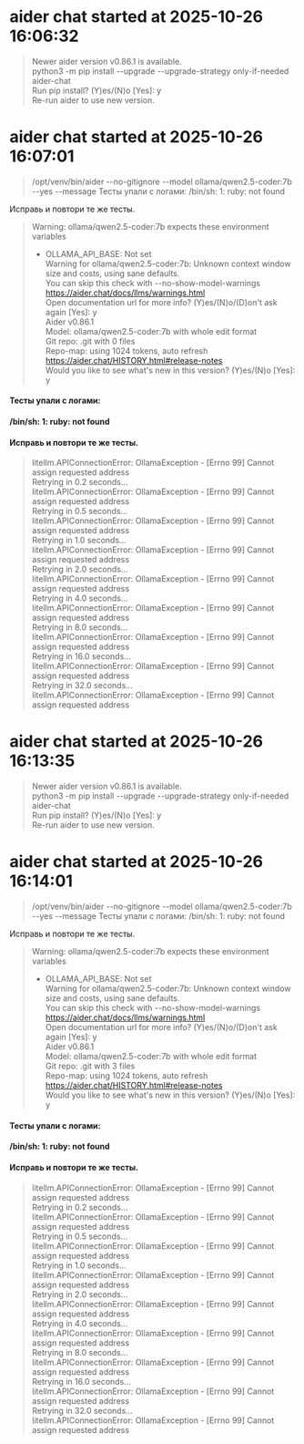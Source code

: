 
# aider chat started at 2025-10-26 16:06:32

> Newer aider version v0.86.1 is available.  
> python3 -m pip install --upgrade --upgrade-strategy only-if-needed aider-chat  
> Run pip install? (Y)es/(N)o [Yes]: y  
> Re-run aider to use new version.  

# aider chat started at 2025-10-26 16:07:01

> /opt/venv/bin/aider --no-gitignore --model ollama/qwen2.5-coder:7b --yes --message Тесты упали с логами:
/bin/sh: 1: ruby: not found

Исправь и повтори те же тесты.  
> Warning: ollama/qwen2.5-coder:7b expects these environment variables  
> - OLLAMA_API_BASE: Not set  
> Warning for ollama/qwen2.5-coder:7b: Unknown context window size and costs, using sane defaults.  
> You can skip this check with --no-show-model-warnings  
> https://aider.chat/docs/llms/warnings.html  
> Open documentation url for more info? (Y)es/(N)o/(D)on't ask again [Yes]: y  
> Aider v0.86.1  
> Model: ollama/qwen2.5-coder:7b with whole edit format  
> Git repo: .git with 0 files  
> Repo-map: using 1024 tokens, auto refresh  
> https://aider.chat/HISTORY.html#release-notes  
> Would you like to see what's new in this version? (Y)es/(N)o [Yes]: y  

#### Тесты упали с логами:  
#### /bin/sh: 1: ruby: not found  
####   
#### Исправь и повтори те же тесты.  
> litellm.APIConnectionError: OllamaException - [Errno 99] Cannot assign requested address  
> Retrying in 0.2 seconds...  
> litellm.APIConnectionError: OllamaException - [Errno 99] Cannot assign requested address  
> Retrying in 0.5 seconds...  
> litellm.APIConnectionError: OllamaException - [Errno 99] Cannot assign requested address  
> Retrying in 1.0 seconds...  
> litellm.APIConnectionError: OllamaException - [Errno 99] Cannot assign requested address  
> Retrying in 2.0 seconds...  
> litellm.APIConnectionError: OllamaException - [Errno 99] Cannot assign requested address  
> Retrying in 4.0 seconds...  
> litellm.APIConnectionError: OllamaException - [Errno 99] Cannot assign requested address  
> Retrying in 8.0 seconds...  
> litellm.APIConnectionError: OllamaException - [Errno 99] Cannot assign requested address  
> Retrying in 16.0 seconds...  
> litellm.APIConnectionError: OllamaException - [Errno 99] Cannot assign requested address  
> Retrying in 32.0 seconds...  
> litellm.APIConnectionError: OllamaException - [Errno 99] Cannot assign requested address  

# aider chat started at 2025-10-26 16:13:35

> Newer aider version v0.86.1 is available.  
> python3 -m pip install --upgrade --upgrade-strategy only-if-needed aider-chat  
> Run pip install? (Y)es/(N)o [Yes]: y  
> Re-run aider to use new version.  

# aider chat started at 2025-10-26 16:14:01

> /opt/venv/bin/aider --no-gitignore --model ollama/qwen2.5-coder:7b --yes --message Тесты упали с логами:
/bin/sh: 1: ruby: not found

Исправь и повтори те же тесты.  
> Warning: ollama/qwen2.5-coder:7b expects these environment variables  
> - OLLAMA_API_BASE: Not set  
> Warning for ollama/qwen2.5-coder:7b: Unknown context window size and costs, using sane defaults.  
> You can skip this check with --no-show-model-warnings  
> https://aider.chat/docs/llms/warnings.html  
> Open documentation url for more info? (Y)es/(N)o/(D)on't ask again [Yes]: y  
> Aider v0.86.1  
> Model: ollama/qwen2.5-coder:7b with whole edit format  
> Git repo: .git with 3 files  
> Repo-map: using 1024 tokens, auto refresh  
> https://aider.chat/HISTORY.html#release-notes  
> Would you like to see what's new in this version? (Y)es/(N)o [Yes]: y  

#### Тесты упали с логами:  
#### /bin/sh: 1: ruby: not found  
####   
#### Исправь и повтори те же тесты.  
> litellm.APIConnectionError: OllamaException - [Errno 99] Cannot assign requested address  
> Retrying in 0.2 seconds...  
> litellm.APIConnectionError: OllamaException - [Errno 99] Cannot assign requested address  
> Retrying in 0.5 seconds...  
> litellm.APIConnectionError: OllamaException - [Errno 99] Cannot assign requested address  
> Retrying in 1.0 seconds...  
> litellm.APIConnectionError: OllamaException - [Errno 99] Cannot assign requested address  
> Retrying in 2.0 seconds...  
> litellm.APIConnectionError: OllamaException - [Errno 99] Cannot assign requested address  
> Retrying in 4.0 seconds...  
> litellm.APIConnectionError: OllamaException - [Errno 99] Cannot assign requested address  
> Retrying in 8.0 seconds...  
> litellm.APIConnectionError: OllamaException - [Errno 99] Cannot assign requested address  
> Retrying in 16.0 seconds...  
> litellm.APIConnectionError: OllamaException - [Errno 99] Cannot assign requested address  
> Retrying in 32.0 seconds...  
> litellm.APIConnectionError: OllamaException - [Errno 99] Cannot assign requested address  
